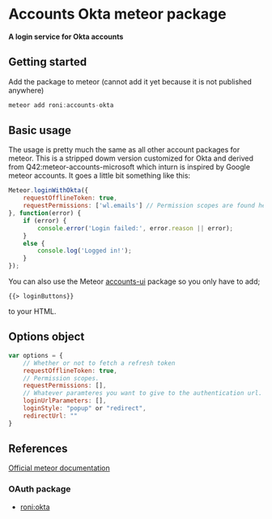 # Accounts Okta meteor package
__A login service for Okta accounts__

## Getting started

Add the package to meteor (cannot add it yet because it is not published anywhere)
```javascript
meteor add roni:accounts-okta
```

## Basic usage

The usage is pretty much the same as all other account packages for meteor. This is a stripped dowm version customized for Okta and derived from Q42:meteor-accounts-microsoft which inturn is inspired by Google meteor accounts.
It goes a little bit something like this:
```javascript
Meteor.loginWithOkta({
    requestOfflineToken: true,
    requestPermissions: ['wl.emails'] // Permission scopes are found here: https://msdn.okta.com/en-us/library/hh243648.aspx
}, function(error) {
    if (error) {
        console.error('Login failed:', error.reason || error);
    }
    else {
        console.log('Logged in!');
    }
});
```

You can also use the Meteor [accounts-ui](https://atmospherejs.com/meteor/accounts-ui) package so you only have to add;
```
{{> loginButtons}}
```
to your HTML.

## Options object
```javascript
var options = {
    // Whether or not to fetch a refresh token
    requestOfflineToken: true,
    // Permission scopes. 
    requestPermissions: [], 
    // Whatever paramteres you want to give to the authentication url. 
    loginUrlParameters: [], 
    loginStyle: "popup" or "redirect",
    redirectUrl: ""
}
```

## References

[Official meteor documentation](http://docs.meteor.com/#/full/meteor_loginwithexternalservice)

### OAuth package

* [roni:okta](https://github.com/rohundhar/meteor-okta)

